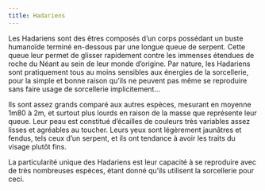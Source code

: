 ```yaml
---
title: Hadariens
---
```


Les Hadariens sont des êtres composés d’un corps possédant un buste humanoïde terminé en-dessous par une longue queue de serpent. Cette queue leur permet de glisser rapidement contre les immenses étendues de roche du Néant au sein de leur monde d’origine. Par nature, les Hadariens sont pratiquement tous au moins sensibles aux énergies de la sorcellerie, pour la simple et bonne raison qu’ils ne peuvent pas même se reproduire sans faire usage de sorcellerie implicitement...

Ils sont assez grands comparé aux autres espèces, mesurant en moyenne 1m80 à 2m, et surtout plus lourds en raison de la masse que représente leur queue. Leur peau est constitué d’écailles de couleurs très variables assez lisses et agréables au toucher. Leurs yeux sont légèrement jaunâtres et fendus, tels ceux d’un serpent, et ils ont tendance à avoir les traits du visage plutôt fins.

La particularité unique des Hadariens est leur capacité à se reproduire avec de très nombreuses espèces, étant donné qu’ils utilisent la sorcellerie pour ceci.